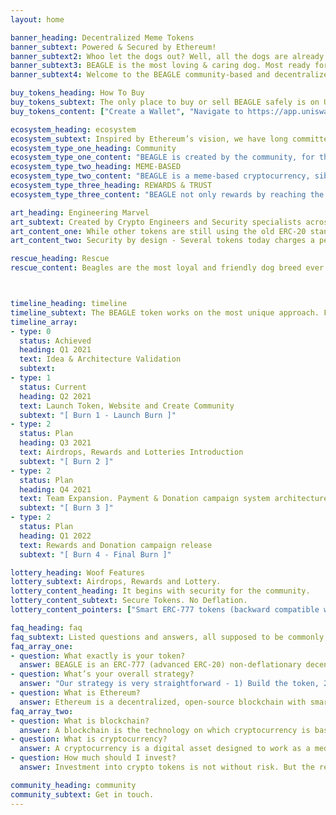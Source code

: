 ```yaml
---
layout: home

banner_heading: Decentralized Meme Tokens
banner_subtext: Powered & Secured by Ethereum!
banner_subtext2: Whoo let the dogs out? Well, all the dogs are already out, now it's time for BEAGLE to shine.
banner_subtext3: BEAGLE is the most loving & caring dog. Most ready for the moon spaceship! Your companion to the moon ride. Your only worry would be why did't you get more of BEAGLES...
banner_subtext4: Welcome to the BEAGLE community-based and decentralized project! Hop on, as we launch to the moon.

buy_tokens_heading: How To Buy
buy_tokens_subtext: The only place to buy or sell BEAGLE safely is on Uniswap. Beware of some scams with same token names.
buy_tokens_content: ["Create a Wallet", "Navigate to https://app.uniswap.org and connect your wallet", "Buy some Ether (ETH)", "Swap Ether for BEAGLE! The more the merrier.", "HODL! Diamond hands will get most rewards and lotteries."]

ecosystem_heading: ecosystem
ecosystem_subtext: Inspired by Ethereum’s vision, we have long committed to the ideals of permissionless access, security, and immutability, all indespensable components for a future where anyone in the world can access financial services without fear of discrimination or counterparty risk.
ecosystem_type_one_heading: Community
ecosystem_type_one_content: "BEAGLE is created by the community, for the community, and is completely decentralized. Nicknamed the MOON COMPANION, a loyal and compassionate BEAGLE will be your companion for the moon ride. While you get your BEAGLEs, the BEAGLE engineers will work hard to take BEAGLE to the moon and then beyond. #MoonCompanion"
ecosystem_type_two_heading: MEME-BASED
ecosystem_type_two_content: "BEAGLE is a meme-based cryptocurrency, sibling to DogeCoin and SHIBA, but with very vast potential. Although the token is deemed as a meme-token, we fully believe that BEAGLE will take you to the moon and beyond. #TotheMoon"
ecosystem_type_three_heading: REWARDS & TRUST
ecosystem_type_three_content: "BEAGLE not only rewards by reaching the moon but to gain more trust, it will dig up Treasures and Lottery for you from time to time. BEAGLE engineers are tirelessly working on adding these features. All you have to do is get your BEAGLEs and HODL. #HODL #TREASURES"

art_heading: Engineering Marvel
art_subtext: Created by Crypto Engineers and Security specialists across the globe, BEAGLE is one of the most robust and secure ERC777 fungible tokens while remaining backward compatible with ERC-20.
art_content_one: While other tokens are still using the old ERC-20 standard, our team architected this token on the ERC-777 level. ERC-777 is future proof and allows our team to create new features for future updates.
art_content_two: Security by design - Several tokens today charges a percentage of fees per transaction which causes vulnerabilities in the system. Based on our security analysis,  several million have been stolen by hackers due to these insecure designs. Therefore, our security engineers have designed new implementations that made the BEAGLE much more secure and robust.

rescue_heading: Rescue
rescue_content: Beagles are the most loyal and friendly dog breed ever. They always scooch in with you and want to be with you all the time. They are master pleasers.



timeline_heading: timeline
timeline_subtext: The BEAGLE token works on the most unique approach. For every transaction some amount of tokens are committed to donation and rewards pool from the preset Reservoir account. BEAGLE owners are never charged even a single token and receive a ton for rewards for buying and holding more and more BEAGLES.
timeline_array:
- type: 0
  status: Achieved
  heading: Q1 2021
  text: Idea & Architecture Validation
  subtext:
- type: 1
  status: Current
  heading: Q2 2021
  text: Launch Token, Website and Create Community
  subtext: "[ Burn 1 - Launch Burn ]"
- type: 2
  status: Plan
  heading: Q3 2021
  text: Airdrops, Rewards and Lotteries Introduction
  subtext: "[ Burn 2 ]"
- type: 2
  status: Plan
  heading: Q4 2021
  text: Team Expansion. Payment & Donation campaign system architecture
  subtext: "[ Burn 3 ]"
- type: 2
  status: Plan
  heading: Q1 2022
  text: Rewards and Donation campaign release
  subtext: "[ Burn 4 - Final Burn ]"

lottery_heading: Woof Features
lottery_subtext: Airdrops, Rewards and Lottery.
lottery_content_heading: It begins with security for the community.
lottery_content_subtext: Secure Tokens. No Deflation.
lottery_content_pointers: ["Smart ERC-777 tokens (backward compatible with ERC-20)", "Secure by design", "No hideen fees", "4 Partial burns to inflate the token", "Airdrops, rewards and lotteries"]

faq_heading: faq
faq_subtext: Listed questions and answers, all supposed to be commonly asked in cryptocurrency, and tokens in Ethereum network.
faq_array_one:
- question: What exactly is your token?
  answer: BEAGLE is an ERC-777 (advanced ERC-20) non-deflationary decentralized token that runs on Ethereum blockchain. Its a currency derived from memes community and following the footsteps of DogeCoin and SHIBA tokens. BEAGLE thrives on HODL. Diamond hands will go beyond the moon. These tokens can be exchanged on Uniswap for Ether (ETH) or any other ERC token.
- question: What’s your overall strategy?
  answer: "Our strategy is very straightforward - 1) Build the token, 2) Launch the token and build a community, 3) Build algorithms for rewards and lotteries distribution; 4) Build voting mechanisms for community to vote in for the rewards ideas and implementation; 5) distribute the rewards until the Reservoiur gets empty. 6) #HODL and burn every quarter to inflate the token value. #ToTheMoon"
- question: What is Ethereum?
  answer: Ethereum is a decentralized, open-source blockchain with smart contract functionality. Ether (ETH) is the native cryptocurrency of the platform. It is the second-largest cryptocurrency by market capitalization. Ethereum is the most actively used blockchain. Find out more at https://ethereum.org/
faq_array_two:
- question: What is blockchain?
  answer: A blockchain is the technology on which cryptocurrency is based. A blockchain is basically a continuously growing list of records called blocks that are linked and secured using cryptography.
- question: What is cryptocurrency?
  answer: A cryptocurrency is a digital asset designed to work as a medium of exchange that uses cryptography to secure its transactions, to control the creation of additional units, and to verify the transfer of assets.
- question: How much should I invest?
  answer: Investment into crypto tokens is not without risk. But the recent market of meme-tokens is sky rocketing. So, just hop on. We have a commitment to make people wish if they'd bought more tokens. And always, never take financial advice without doing your own research. You can research us on http://etherscan.io and http://coinmarketcap.com. If you need more help, please reachout to us on Twitter or Reddit.

community_heading: community
community_subtext: Get in touch.
---
```

